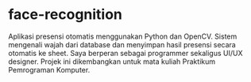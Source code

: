 # face-recognition
Aplikasi presensi otomatis menggunakan Python dan OpenCV. Sistem mengenali wajah dari database dan menyimpan hasil presensi secara otomatis ke sheet. Saya berperan sebagai programmer sekaligus UI/UX designer. Projek ini dikembangkan untuk mata kuliah Praktikum Pemrograman Komputer.
